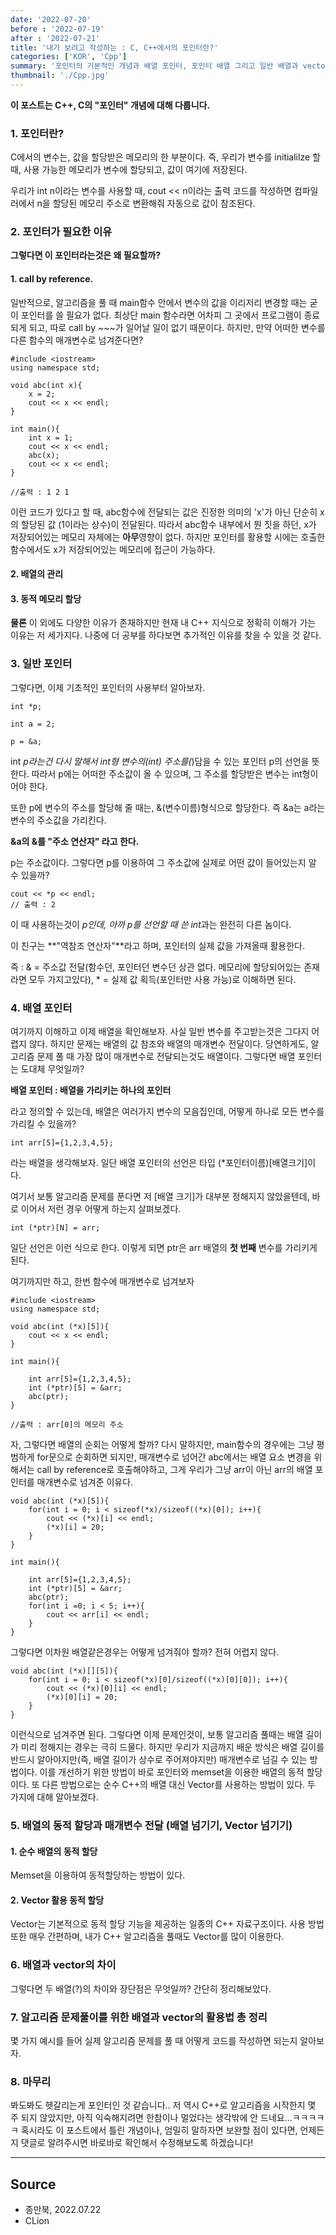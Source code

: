 ```yaml
---
date: '2022-07-20'
before : '2022-07-19'
after : '2022-07-21'
title: '내가 보려고 작성하는 : C, C++에서의 포인터란?'
categories: ['KOR', 'Cpp']
summary: '포인터의 기본적인 개념과 배열 포인터, 포인터 배열 그리고 일반 배열과 vector, 알고리즘 문제풀이를 위한 배열과 vector의 활용법 총 정리까지 다뤄봅니다.'
thumbnail: './Cpp.jpg'
---
```


**이 포스트는 C++, C의 "포인터" 개념에 대해 다룹니다.**

### 1. 포인터란?

C에서의 변수는, 값을 할당받은 메모리의 한 부분이다. 
즉, 우리가 변수를 initialilze 할 때, 사용 가능한 메모리가 변수에 할당되고,
값이 여기에 저장된다.

우리가 int n이라는 변수를 사용할 때, cout << n이라는 출력 코드를 작성하면
컴파일러에서 n을 할당된 메모리 주소로 변환해줘 자동으로 값이 참조된다.

### 2. 포인터가 필요한 이유

**그렇다면 이 포인터라는것은 왜 필요할까?**

#### 1. call by reference.

일반적으로, 알고리즘을 풀 때 main함수 안에서 변수의 값을 이리저리 변경할 때는 굳이 포인터를 쓸 필요가 없다. 최상단 main 함수라면 어차피 그 곳에서
프로그램이 종료되게 되고, 따로 call by ~~~가 일어날 일이 없기 때문이다. 하지만, 만약 어떠한 변수를 다른 함수의 매개변수로 넘겨준다면?

```
#include <iostream>
using namespace std;

void abc(int x){
    x = 2;
    cout << x << endl;
}

int main(){
    int x = 1;
    cout << x << endl;
    abc(x);
    cout << x << endl;
}

//출력 : 1 2 1
```
이런 코드가 있다고 할 때, abc함수에 전달되는 값은 진정한 의미의 'x'가 아닌
단순히 x의 할당된 값 (1이라는 상수)이 전달된다. 따라서 abc함수 내부에서 뭔 짓을 하던, x가 저장되어있는 메모리 자체에는 **아무**영향이 없다. 하지만 포인터를 활용할 시에는 호출한 함수에서도 x가 저장되어있는 메모리에 접근이 가능하다.

#### 2. 배열의 관리

#### 3. 동적 메모리 할당


**물론** 이 외에도 다양한 이유가 존재하지만 현재 내 C++ 지식으로 정확히 이해가 가는 이유는 저 세가지다. 나중에 더 공부를 하다보면 추가적인 이유를 찾을 수 있을 것 같다.

### 3. 일반 포인터

그렇다면, 이제 기초적인 포인터의 사용부터 알아보자.

```
int *p;

int a = 2;

p = &a;
```
int *p라는건 다시 말해서 int형 변수의(int) 주소를(*)담을 수 있는 포인터 p의 선언을 뜻한다. 따라서 p에는 어떠한 주소값이 올 수 있으며, 그 주소를 할당받은 변수는 int형이어야 한다. 

또한 p에 변수의 주소를 할당해 줄 때는, &(변수이름)형식으로 할당한다. 즉 &a는 a라는 변수의 주소값을 가리킨다. 

**&a의 &를 "주소 연산자" 라고 한다.**

p는 주소값이다. 그렇다면 p를 이용하여 그 주소값에 실제로 어떤 값이 들어있는지 알 수 있을까?

```
cout << *p << endl;
// 출력 : 2
```
이 때 사용하는것이 *p인데, 아까 p를 선언할 때 쓴 int*과는 완전히 다른 놈이다.

이 친구는 **"역참조 연산자"**라고 하며, 포인터의 실제 값을 가져올때 활용한다.

즉 : & = 주소값 전달(함수던, 포인터던 변수던 상관 없다. 메모리에 할당되어있는 존재라면 모두 가지고있다), * = 실제 값 획득(포인터만 사용 가능)로 이해하면 된다.

### 4. 배열 포인터

여기까지 이해하고 이제 배열을 확인해보자. 사실 일반 변수를 주고받는것은 그다지 어렵지 않다. 하지만 문제는 배열의 값 참조와 배열의 매개변수 전달이다.
당연하게도, 알고리즘 문제 풀 때 가장 많이 매개변수로 전달되는것도 배열이다. 그렇다면 배열 포인터는 도대체 무엇일까?

**배열 포인터 : 배열을 가리키는 하나의 포인터**

라고 정의할 수 있는데, 배열은 여러가지 변수의 모음집인데, 어떻게 하나로 모든 변수를 가리킬 수 있을까?

```
int arr[5]={1,2,3,4,5}; 
```
라는 배열을 생각해보자. 일단 배열 포인터의 선언은
타입 (*포인터이름)[배열크기]이다.

여기서 보통 알고리즘 문제를 푼다면 저 [배열 크기]가 대부분 정해지지 않았을텐데, 바로 이어서 저런 경우 어떻게 하는지 살펴보겠다.

```
int (*ptr)[N] = arr;
```
일단 선언은 이런 식으로 한다. 이렇게 되면 ptr은 arr 배열의 **첫 번째** 변수를 가리키게 된다.
 
여기까지만 하고, 한번 함수에 매개변수로 넘겨보자

```
#include <iostream>
using namespace std;

void abc(int (*x)[5]){
    cout << x << endl;
}

int main(){

    int arr[5]={1,2,3,4,5};
    int (*ptr)[5] = &arr;
    abc(ptr);
}

//출력 : arr[0]의 메모리 주소
```
자, 그렇다면 배열의 순회는 어떻게 할까? 다시 말하지만, main함수의 경우에는 그냥 평범하게 for문으로 순회하면 되지만, 매개변수로 넘어간 abc에서는 배열 요소 변경을 위해서는 call by reference로 호출해야하고, 그게 우리가 그냥 arr이 아닌 arr의 배열 포인터를 매개변수로 넘겨준 이유다.

```
void abc(int (*x)[5]){
    for(int i = 0; i < sizeof(*x)/sizeof((*x)[0]); i++){
        cout << (*x)[i] << endl;
        (*x)[i] = 20;
    }
}

int main(){

    int arr[5]={1,2,3,4,5};
    int (*ptr)[5] = &arr;
    abc(ptr);
    for(int i =0; i < 5; i++){
        cout << arr[i] << endl;
    }
}
```

그렇다면 이차원 배열같은경우는 어떻게 넘겨줘야 할까? 전혀 어렵지 않다.

```
void abc(int (*x)[][5]){
    for(int i = 0; i < sizeof(*x)[0]/sizeof((*x)[0][0]); i++){
        cout << (*x)[0][i] << endl;
        (*x)[0][i] = 20;
    }
}
```
이런식으로 넘겨주면 된다. 그렇다면 이제 문제인것이, 보통 알고리즘 풀때는 배열 길이가 미리 정해지는 경우는 극히 드물다. 하지만 우리가 지금까지 배운 방식은 배열 길이를 반드시 알아야지만(즉, 배열 길이가 상수로 주어져야지만) 매개변수로 넘길 수 있는 방법이다. 이를 개선하기 위한 방법이 바로 포인터와 memset을 이용한 배열의 동적 할당이다. 또 다른 방법으로는 순수 C++의 배열 대신 Vector를 사용하는 방법이 있다. 두 가지에 대해 알아보겠다.

### 5. 배열의 동적 할당과 매개변수 전달 (배열 넘기기, Vector 넘기기)

#### 1. 순수 배열의 동적 할당
Memset을 이용하여 동적할당하는 방법이 있다.

#### 2. Vector 활용 동적 할당
Vector는 기본적으로 동적 할당 기능을 제공하는 일종의 C++ 자료구조이다. 사용 방법 또한 매우 간편하며, 내가 C++ 알고리즘을 풀때도 Vector를 많이 이용한다.

### 6. 배열과 vector의 차이

그렇다면 두 배열(?)의 차이와 장단점은 무엇일까? 간단히 정리해보았다.

### 7. 알고리즘 문제풀이를 위한 배열과 vector의 활용법 총 정리

몇 가지 예시를 들어 실제 알고리즘 문제를 풀 때 어떻게 코드를 작성하면 되는지 알아보자.

### 8. 마무리

봐도봐도 헷갈리는게 포인터인 것 같습니다.. 저 역시 C++로 알고리즘을 시작한지 몇 주 되지 않았지만, 아직 익숙해지려면 한참이나 멀었다는 생각밖에 안 드네요...ㅋㅋㅋㅋㅋ
혹시라도 이 포스트에서 틀린 개념이나, 엄밀히 말하자면 보완할 점이 있다면, 언제든지 댓글로 알려주시면 바로바로 확인해서 수정해보도록 하겠습니다!

---

## Source

- 종만북, 2022.07.22
- CLion